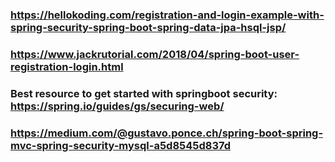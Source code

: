 ### https://hellokoding.com/registration-and-login-example-with-spring-security-spring-boot-spring-data-jpa-hsql-jsp/
### https://www.jackrutorial.com/2018/04/spring-boot-user-registration-login.html
### Best resource to get started with springboot security: https://spring.io/guides/gs/securing-web/
### https://medium.com/@gustavo.ponce.ch/spring-boot-spring-mvc-spring-security-mysql-a5d8545d837d
